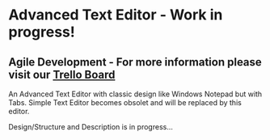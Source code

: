 # Advanced Text Editor - Work in progress!

## Agile Development - For more information please visit our [Trello Board](https://trello.com/b/KE6xmLeo)

An Advanced Text Editor with classic design like Windows Notepad but with Tabs.
Simple Text Editor becomes obsolet and will be replaced by this editor.

Design/Structure and Description is in progress...
